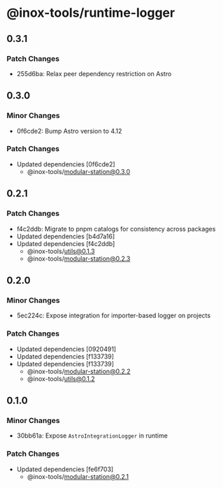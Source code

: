 # @inox-tools/runtime-logger

## 0.3.1

### Patch Changes

- 255d6ba: Relax peer dependency restriction on Astro

## 0.3.0

### Minor Changes

- 0f6cde2: Bump Astro version to 4.12

### Patch Changes

- Updated dependencies [0f6cde2]
  - @inox-tools/modular-station@0.3.0

## 0.2.1

### Patch Changes

- f4c2ddb: Migrate to pnpm catalogs for consistency across packages
- Updated dependencies [b4d7a16]
- Updated dependencies [f4c2ddb]
  - @inox-tools/utils@0.1.3
  - @inox-tools/modular-station@0.2.3

## 0.2.0

### Minor Changes

- 5ec224c: Expose integration for importer-based logger on projects

### Patch Changes

- Updated dependencies [0920491]
- Updated dependencies [f133739]
- Updated dependencies [f133739]
  - @inox-tools/modular-station@0.2.2
  - @inox-tools/utils@0.1.2

## 0.1.0

### Minor Changes

- 30bb61a: Expose `AstroIntegrationLogger` in runtime

### Patch Changes

- Updated dependencies [fe6f703]
  - @inox-tools/modular-station@0.2.1
